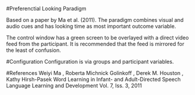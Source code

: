 #Preferenctial Looking Paradigm

Based on a paper by Ma et al. (2011). The paradigm combines visual and audio cues and has looking time as most important outcome variable.

The control window has a green screen to be overlayed with a direct video feed from the participant. It is recommended that the feed is mirrored for the least of confusion.

#Configuration
Configuration is via groups and participant variables.

#References
Weiyi Ma , Roberta Michnick Golinkoff , Derek M. Houston , Kathy Hirsh-Pasek 
Word Learning in Infant- and Adult-Directed Speech
Language Learning and Development 
Vol. 7, Iss. 3, 2011

